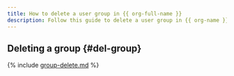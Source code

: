 ```yaml
---
title: How to delete a user group in {{ org-full-name }}
description: Follow this guide to delete a user group in {{ org-name }}.
---
```


## Deleting a group {#del-group}

{% include [group-delete.md](../../_includes/organization/group-delete.md) %}
